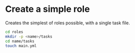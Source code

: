# Create a simple role
Creates the simplest of roles possible, with a single task file.
``` sh
cd roles
mkdir -p <name>/tasks
cd name/tasks
touch main.yml
```

